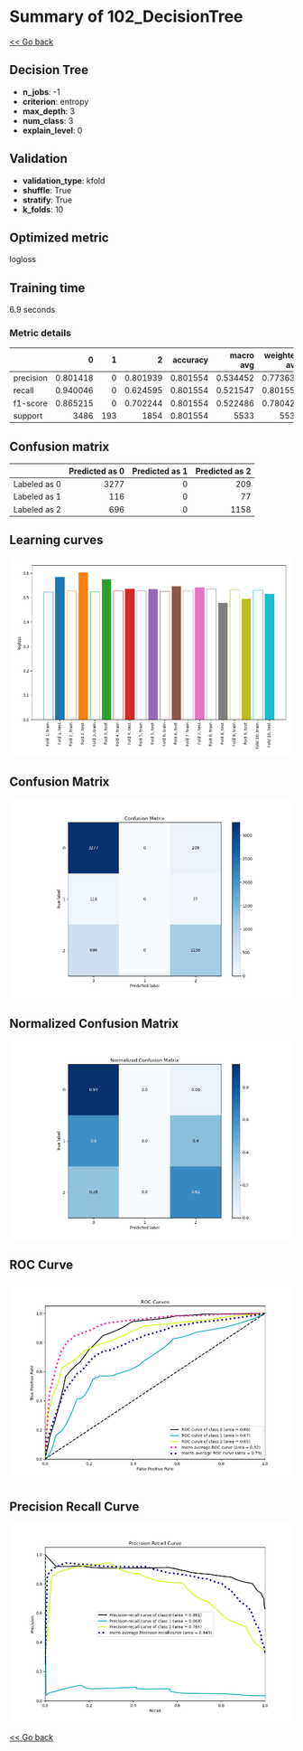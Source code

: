 # Summary of 102_DecisionTree

[<< Go back](../README.md)


## Decision Tree
- **n_jobs**: -1
- **criterion**: entropy
- **max_depth**: 3
- **num_class**: 3
- **explain_level**: 0

## Validation
 - **validation_type**: kfold
 - **shuffle**: True
 - **stratify**: True
 - **k_folds**: 10

## Optimized metric
logloss

## Training time

6.9 seconds

### Metric details
|           |           0 |   1 |           2 |   accuracy |   macro avg |   weighted avg |   logloss |
|:----------|------------:|----:|------------:|-----------:|------------:|---------------:|----------:|
| precision |    0.801418 |   0 |    0.801939 |   0.801554 |    0.534452 |       0.773638 |  0.540788 |
| recall    |    0.940046 |   0 |    0.624595 |   0.801554 |    0.521547 |       0.801554 |  0.540788 |
| f1-score  |    0.865215 |   0 |    0.702244 |   0.801554 |    0.522486 |       0.780426 |  0.540788 |
| support   | 3486        | 193 | 1854        |   0.801554 | 5533        |    5533        |  0.540788 |


## Confusion matrix
|              |   Predicted as 0 |   Predicted as 1 |   Predicted as 2 |
|:-------------|-----------------:|-----------------:|-----------------:|
| Labeled as 0 |             3277 |                0 |              209 |
| Labeled as 1 |              116 |                0 |               77 |
| Labeled as 2 |              696 |                0 |             1158 |

## Learning curves
![Learning curves](learning_curves.png)
## Confusion Matrix

![Confusion Matrix](confusion_matrix.png)


## Normalized Confusion Matrix

![Normalized Confusion Matrix](confusion_matrix_normalized.png)


## ROC Curve

![ROC Curve](roc_curve.png)


## Precision Recall Curve

![Precision Recall Curve](precision_recall_curve.png)



[<< Go back](../README.md)
